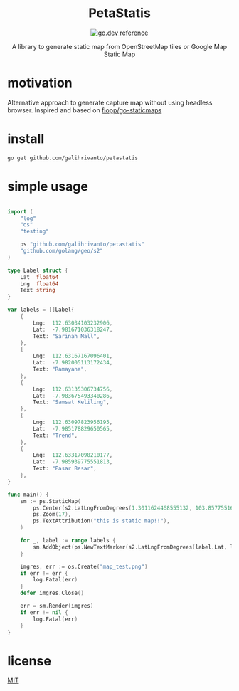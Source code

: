 <div align="center">
  <h1>PetaStatis</h1>
  
[![go.dev reference](https://img.shields.io/badge/go.dev-reference-007d9c?logo=go&logoColor=white&style=flat-square)](https://pkg.go.dev/github.com/galihrivanto/petastatis)
  
A library to generate static map from OpenStreetMap tiles or Google Map Static Map
</div>

# **motivation**
Alternative approach to generate capture map without using headless browser. Inspired and based on [flopp/go-staticmaps](https://github.com/flopp/go-staticmaps)

# **install**
```bash
go get github.com/galihrivanto/petastatis
```

# **simple usage**

```go

import (
	"log"
	"os"
	"testing"

    ps "github.com/galihrivanto/petastatis"
	"github.com/golang/geo/s2"
)

type Label struct {
	Lat  float64
	Lng  float64
	Text string
}

var labels = []Label{
	{
		Lng:  112.63034103232906,
		Lat:  -7.981671036318247,
		Text: "Sarinah Mall",
	},
	{
		Lng:  112.63167167096401,
		Lat:  -7.982005113172434,
		Text: "Ramayana",
	},
	{
		Lng:  112.63135306734756,
		Lat:  -7.983675493340286,
		Text: "Samsat Keliling",
	},
	{
		Lng:  112.63097823956195,
		Lat:  -7.985178829650565,
		Text: "Trend",
	},
	{
		Lng:  112.63317098210177,
		Lat:  -7.985939775551813,
		Text: "Pasar Besar",
	},
}

func main() {
	sm := ps.StaticMap(
		ps.Center(s2.LatLngFromDegrees(1.3011624468555132, 103.85775516239742)),
		ps.Zoom(17),
		ps.TextAttribution("this is static map!!"),
	)

	for _, label := range labels {
		sm.AddObject(ps.NewTextMarker(s2.LatLngFromDegrees(label.Lat, label.Lng), label.Text))
	}

	imgres, err := os.Create("map_test.png")
	if err != err {
		log.Fatal(err)
	}
	defer imgres.Close()

	err = sm.Render(imgres)
	if err != nil {
		log.Fatal(err)
	}
}
```

# license
[MIT](https://choosealicense.com/licenses/mit/)